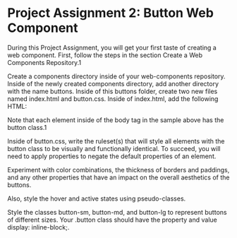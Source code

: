 # Project Assignment 2: Button Web Component

During this Project Assignment, you will get your first taste of creating a web component. First, follow the steps in the section Create a Web Components Repository.1

Create a components directory inside of your web-components repository.
Inside of the newly created components directory, add another directory with the name buttons.
Inside of this buttons folder, create two new files named index.html and button.css.
Inside of index.html, add the following HTML:


Note that each element inside of the body tag in the sample above has the button class.1

Inside of button.css, write the ruleset(s) that will style all elements with the button class to be visually and functionally identical. To succeed, you will need to apply properties to negate the default properties of an element.

Experiment with color combinations, the thickness of borders and paddings, and any other properties that have an impact on the overall aesthetics of the buttons.

Also, style the hover and active states using pseudo-classes.

Style the classes button-sm, button-md, and button-lg to represent buttons of different sizes.
Your .button class should have the property and value display: inline-block;.
